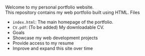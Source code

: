 Welcome to my personal portfolio website.  
This repository contains my web portfolio built using HTML.
 Files
- `index.html`: The main homepage of the portfolio.
- `CV.pdf`: (To be added) My downloadable CV.
-  Goals
- Showcase my web development projects
- Provide access to my resume
- Improve and expand this site over time

